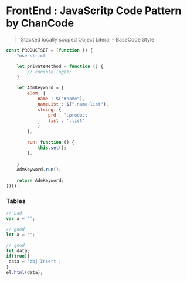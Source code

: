 # FrontEnd : JavaScritp Code Pattern by ChanCode


> Stacked locally scoped Object Literal -  BaseCode Style
```javascript
const PRODUCTSET = (function () {
    "use strict

    let privateMethod = function () {
        // console.log();
    }

    let AdmKeyword = {
        eDom: {
            name : $("#name"),
            nameList : $(".name-list"),
            string: {
                prd : '.product'
                list : '.list'
            }
        },
        
        run: function () { 
            this.set();
        },     
                
    }
    AdmKeyword.run();
    
    return AdmKeyword;
})();
```


### Tables
```javascript
// bad
var a = '';

// good
let a = '';

// good
let data;
if(true){
 data = 'obj Insert';
}
el.html(data);
```




